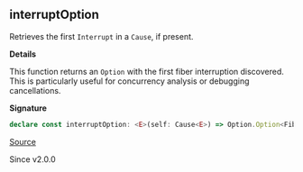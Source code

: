 ## interruptOption

Retrieves the first `Interrupt` in a `Cause`, if present.

**Details**

This function returns an `Option` with the first fiber interruption
discovered. This is particularly useful for concurrency analysis or debugging
cancellations.

**Signature**

```ts
declare const interruptOption: <E>(self: Cause<E>) => Option.Option<FiberId.FiberId>
```

[Source](https://github.com/Effect-TS/effect/tree/main/packages/effect/src/Cause.ts#L917)

Since v2.0.0